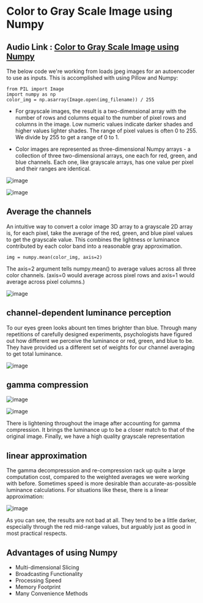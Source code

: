 # Color to Gray Scale Image using Numpy

## Audio Link : [Color to Gray Scale Image using Numpy]()

The below  code we're working from loads jpeg images for an autoencoder to use as inputs. This is accomplished with using Pillow and Numpy:
```
from PIL import Image
import numpy as np
color_img = np.asarray(Image.open(img_filename)) / 255
```

- For grayscale images, the result is a two-dimensional array with the number of rows and columns equal to the number of pixel rows and columns in the image. Low numeric values indicate darker shades and higher values lighter shades. The range of pixel values is often 0 to 255. We divide by 255 to get a range of 0 to 1.

- Color images are represented as three-dimensional Numpy arrays - a collection of three two-dimensional arrays, one each for red, green, and blue channels. Each one, like grayscale arrays, has one value per pixel and their ranges are identical.

![image](https://user-images.githubusercontent.com/63282184/143797828-8ed7e359-21f0-44df-b490-86d5a7223694.png)

![image](https://user-images.githubusercontent.com/63282184/143797900-9c634a76-0237-4983-8dc0-0d474568fbfe.png)

## Average the channels

An intuitive way to convert a color image 3D array to a grayscale 2D array is, for each pixel, take the average of the red, green, and blue pixel values to get the grayscale value. This combines the lightness or luminance contributed by each color band into a reasonable gray approximation.

```
img = numpy.mean(color_img, axis=2)
```

The axis=2 argument tells numpy.mean() to average values across all three color channels. (axis=0 would average across pixel rows and axis=1 would average across pixel columns.)

![image](https://user-images.githubusercontent.com/63282184/143797933-612f7af6-bc1e-417e-9895-af23fcd87dfb.png)

## channel-dependent luminance perception

To our eyes green looks abount ten times brighter than blue. Through many repetitions of carefully designed experiments, psychologists have figured out how different we perceive the luminance or red, green, and blue to be. They have provided us a different set of weights for our channel averaging to get total luminance.

![image](https://user-images.githubusercontent.com/63282184/143797957-f39707fc-d355-48e6-aa57-eee0f5ee43b2.png)


## gamma compression

![image](https://user-images.githubusercontent.com/63282184/143798064-ce5c4800-95eb-4078-aa31-379c2d680f2a.png)

![image](https://user-images.githubusercontent.com/63282184/143798139-5296a410-67fb-4efb-9a8d-25611078c5cd.png)


There is lightening throughout the image after accounting for gamma compression. It brings the luminance up to be a closer match to that of the original image. Finally, we have a high quality grayscale representation

## linear approximation
The gamma decompresssion and re-compression rack up quite a large computation cost, compared to the weighted averages we were working with before. Sometimes speed is more desirable than accurate-as-possible luminance calculations. For situations like these, there is a linear approximation:

![image](https://user-images.githubusercontent.com/63282184/143798148-b169b752-6e83-4be6-b45c-fccde5ac7bb9.png)



As you can see, the results are not bad at all. They tend to be a little darker, especially through the red mid-range values, but arguably just as good in most practical respects.

## Advantages of using Numpy

- Multi-dimensional Slicing
- Broadcasting Functionality
- Processing Speed
- Memory Footprint
- Many Convenience Methods
